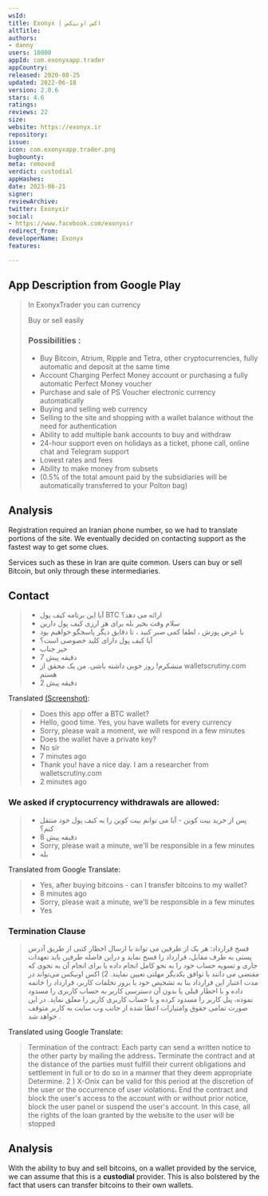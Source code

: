 ```yaml
---
wsId: 
title: Exonyx | اکس اونیکس
altTitle: 
authors:
- danny
users: 10000
appId: com.exonyxapp.trader
appCountry: 
released: 2020-08-25
updated: 2022-06-18
version: 2.0.6
stars: 4.6
ratings: 
reviews: 22
size: 
website: https://exonyx.ir
repository: 
issue: 
icon: com.exonyxapp.trader.png
bugbounty: 
meta: removed
verdict: custodial
appHashes: 
date: 2023-06-21
signer: 
reviewArchive: 
twitter: Exonyxir
social:
- https://www.facebook.com/exonyxir
redirect_from: 
developerName: Exonyx
features: 

---
```


## App Description from Google Play

> In ExonyxTrader you can currency
>
> Buy or sell easily
>
> ### Possibilities :
> - Buy Bitcoin, Atrium, Ripple and Tetra, other cryptocurrencies, fully automatic and deposit at the same time
> - Account Charging Perfect Money account or purchasing a fully automatic Perfect Money voucher
> - Purchase and sale of PS Voucher electronic currency automatically
> - Buying and selling web currency
> - Selling to the site and shopping with a wallet balance without the need for authentication
> - Ability to add multiple bank accounts to buy and withdraw
> -  24-hour support even on holidays as a ticket, phone call, online chat and Telegram support
> - Lowest rates and fees
> - Ability to make money from subsets
> - (0.5% of the total amount paid by the subsidiaries will be automatically transferred to your Polton bag)

## Analysis 

Registration required an Iranian phone number, so we had to translate portions of the site. We eventually decided on contacting support as the fastest way to get some clues. 

Services such as these in Iran are quite common. Users can buy or sell Bitcoin, but only through these intermediaries.

## Contact 

> - آیا این برنامه کیف پول BTC ارائه می دهد؟
> - سلام وقت بخیر بله برای هر ارزی کیف پول دارین
> - با عرض پوزش ، لطفا کمی صبر کنید ، تا دقایق دیگر پاسخگو خواهیم بود
> - آیا کیف پول دارای کلید خصوصی است؟
> - خیر جناب
> - 7 دقیقه پیش
> - متشکرم! روز خوبی داشته باشی. من یک محقق از walletscrutiny.com هستم
> - 2 دقیقه پیش  

Translated [(Screenshot)](https://twitter.com/BitcoinWalletz/status/1641710112485281792): 

> - Does this app offer a BTC wallet?
> - Hello, good time. Yes, you have wallets for every currency
> - Sorry, please wait a moment, we will respond in a few minutes
> - Does the wallet have a private key?
> - No sir
> - 7 minutes ago
> - Thank you! have a nice day. I am a researcher from walletscrutiny.com
> - 2 minutes ago

### We asked if cryptocurrency withdrawals are allowed: 

> - پس از خرید بیت کوین - آیا می توانم بیت کوین را به کیف پول خود منتقل کنم؟
> - 8 دقیقه پیش
> - Sorry, please wait a minute, we'll be responsible in a few minutes
> - بله

Translated from Google Translate: 

> - Yes, after buying bitcoins - can I transfer bitcoins to my wallet?
> - 8 minutes ago
> - Sorry, please wait a minute, we'll be responsible in a few minutes
> - Yes


### Termination Clause 

>  فسخ قرارداد:
> هر یک از طرفین می تواند با ارسال اخطار کتبی از طریق آدرس پستی به طرف مقابل، قرارداد را فسخ نماید و دراین فاصله طرفین باید تعهدات جاری و تسویه حساب خود را به نحو کامل انجام داده یا برای انجام آن به نحوی که مقتضی می دانند با توافق یکدیگر مهلتی تعیین نمایند. 2) اکس اونیکس می‌تواند در مدت اعتبار این قرارداد بنا به تشخیص خود یا بروز تخلفات کاربر، قرارداد را خاتمه داده و با اخطار قبلی یا بدون آن دسترسی کاربر به حساب کاربری را مسدود نموده، پنل کاربر را مسدود کرده و یا حساب کاربری کاربر را معلق نماید. در این صورت تمامی حقوق وامتیازات اعطا شده از جانب وب سایت به کاربر متوقف خواهد شد .

Translated using Google Translate: 

>  Termination of the contract:
> Each party can send a written notice to the other party by mailing the address، Terminate the contract and at the distance of the parties must fulfill their current obligations and settlement in full or to do so in a manner that they deem appropriate Determine. 2 ) X-Onix can be valid for this period at the discretion of the user or the occurrence of user violations، End the contract and block the user's access to the account with or without prior notice, block the user panel or suspend the user's account. In this case, all the rights of the loan granted by the website to the user will be stopped  

## Analysis 

With the ability to buy and sell bitcoins, on a wallet provided by the service, we can assume that this is a **custodial** provider. This is also bolstered by the fact that users can transfer bitcoins to their own wallets. 




